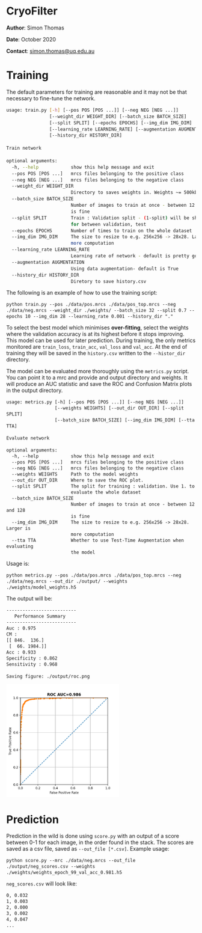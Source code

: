 # CryoFilter

**Author**: Simon Thomas

**Date**: October 2020

**Contact**: simon.thomas@uq.edu.au


# Training

The default parameters for training are reasonable and it may not be that necessary to fine-tune the network.

```bash
usage: train.py [-h] [--pos POS [POS ...]] [--neg NEG [NEG ...]]
                [--weight_dir WEIGHT_DIR] [--batch_size BATCH_SIZE]
                [--split SPLIT] [--epochs EPOCHS] [--img_dim IMG_DIM]
                [--learning_rate LEARNING_RATE] [--augmentation AUGMENTATION]
                [--history_dir HISTORY_DIR]

Train network

optional arguments:
  -h, --help            show this help message and exit
  --pos POS [POS ...]   mrcs files belonging to the positive class
  --neg NEG [NEG ...]   mrcs files belonging to the negative class
  --weight_dir WEIGHT_DIR
                        Directory to saves weights in. Weights ~= 500kb
  --batch_size BATCH_SIZE
                        Number of images to train at once - between 12 and 128
                        is fine
  --split SPLIT         Train : Validation split - (1-split) will be shared
                        for between validation, test
  --epochs EPOCHS       Number of times to train on the whole dataset
  --img_dim IMG_DIM     The size to resize to e.g. 256x256 -> 28x28. Larger is
                        more computation
  --learning_rate LEARNING_RATE
                        Learning rate of network - default is pretty good
  --augmentation AUGMENTATION
                        Using data augmentation- default is True
  --history_dir HISTORY_DIR
                        Diretory to save history.csv

```

The following is an example of how to use the training script:
```
python train.py --pos ./data/pos.mrcs ./data/pos_top.mrcs --neg ./data/neg.mrcs --weight_dir ./weights/ --batch_size 32 --split 0.7 --epochs 10 --img_dim 28 --learning_rate 0.001 --history_dir "."
```

To select the best model which minimises **over-fitting**, select the weights where the validation
accuracy is at its highest before it stops improving. This model can be used for later prediction.
During training, the only metrics monitored are `train_loss`, `train_acc`, `val_loss` and `val_acc`.
At the end of training they will be saved in the `history.csv` written to the `--histor_dir` directory.

The model can be evaluated more thoroughly using the `metrics.py` script. You can point it to a mrc
and provide and output directory and weights. It will produce an AUC statistic and save the ROC and Confusion
Matrix plots in the output directory.

```
usage: metrics.py [-h] [--pos POS [POS ...]] [--neg NEG [NEG ...]]
                  [--weights WEIGHTS] [--out_dir OUT_DIR] [--split SPLIT]
                  [--batch_size BATCH_SIZE] [--img_dim IMG_DIM] [--tta TTA]

Evaluate network

optional arguments:
  -h, --help            show this help message and exit
  --pos POS [POS ...]   mrcs files belonging to the positive class
  --neg NEG [NEG ...]   mrcs files belonging to the negative class
  --weights WEIGHTS     Path to the model weights
  --out_dir OUT_DIR     Where to save the ROC plot.
  --split SPLIT         The split for training : validation. Use 1. to
                        evaluate the whole dataset
  --batch_size BATCH_SIZE
                        Number of images to train at once - between 12 and 128
                        is fine
  --img_dim IMG_DIM     The size to resize to e.g. 256x256 -> 28x28. Larger is
                        more computation
  --tta TTA             Whether to use Test-Time Augmentation when evaluating
                        the model
```

Usage is:

```
python metrics.py --pos ./data/pos.mrcs ./data/pos_top.mrcs --neg ./data/neg.mrcs --out_dir ./output/ --weights ./weights/model_weights.h5
```

The output will be:

```
--------------------------
   Performance Summary    
--------------------------
Auc : 0.975
CM :
[[ 846.  136.]
 [  66. 1984.]]
Acc : 0.933
Specificity : 0.862
Sensitivity : 0.968

Saving figure: ./output/roc.png

```

<img src="./output/roc.png" alt="ROC plot" width="300px">

# Prediction

Prediction in the wild is done using `score.py` with an output of a score between
 0-1 for each image, in the order found in the stack. The scores are saved as a
 csv file, saved as `--out_file [*.csv]`. Example usage:
 
```
python score.py --mrc ./data/neg.mrcs --out_file ./output/neg_scores.csv --weights ./weights/weights_epoch_99_val_acc_0.981.h5
```

`neg_scores.csv` will look like:

```
0, 0.032
1, 0.003
2, 0.000
3, 0.002
4, 0.047
...
```


 
 
 
 


